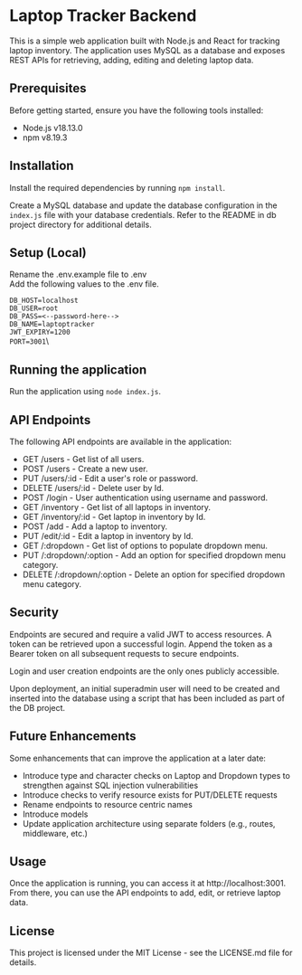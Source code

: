# Laptop Tracker Backend
This is a simple web application built with Node.js and React for tracking laptop inventory. The application uses MySQL as a database and exposes REST APIs for retrieving, adding, editing and deleting laptop data.

## Prerequisites
Before getting started, ensure you have the following tools installed:

- Node.js v18.13.0
- npm v8.19.3

## Installation
Install the required dependencies by running `npm install`.

Create a MySQL database and update the database configuration in the `index.js` file with your database credentials.
Refer to the README in db project directory for additional details. 

## Setup (Local)

Rename the .env.example file to .env \
Add the following values to the .env file.

`DB_HOST=localhost`\
`DB_USER=root`\
`DB_PASS=<--password-here-->`\
`DB_NAME=laptoptracker`\
`JWT_EXPIRY=1200`\
`PORT=3001`\

## Running the application
Run the application using `node index.js`.

## API Endpoints
The following API endpoints are available in the application:

- GET /users - Get list of all users.
- POST /users - Create a new user.
- PUT /users/:id - Edit a user's role or password.
- DELETE /users/:id - Delete user by Id.
- POST /login - User authentication using username and password.
- GET /inventory - Get list of all laptops in inventory.
- GET /inventory/:id - Get laptop in inventory by Id.
- POST /add - Add a laptop to inventory.
- PUT /edit/:id - Edit a laptop in inventory by Id.
- GET /:dropdown - Get list of options to populate dropdown menu.
- PUT /:dropdown/:option - Add an option for specified dropdown menu category.
- DELETE /:dropdown/:option - Delete an option for specified dropdown menu category.

## Security 
Endpoints are secured and require a valid JWT to access resources. 
A token can be retrieved upon a successful login. 
Append the token as a Bearer token on all subsequent requests to secure endpoints. 

Login and user creation endpoints are the only ones publicly accessible.

Upon deployment, an initial superadmin user will need to be created and inserted into the database 
using a script that has been included as part of the DB project.
## Future Enhancements 
Some enhancements that can improve the application at a later date:
- Introduce type and character checks on Laptop and Dropdown types to strengthen against SQL injection vulnerabilities
- Introduce checks to verify resource exists for PUT/DELETE requests
- Rename endpoints to resource centric names 
- Introduce models
- Update application architecture using separate folders (e.g., routes, middleware, etc.)

## Usage
Once the application is running, you can access it at http://localhost:3001. From there, you can use the API endpoints to add, edit, or retrieve laptop data.

## License
This project is licensed under the MIT License - see the LICENSE.md file for details.